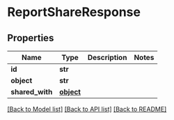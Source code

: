 # ReportShareResponse

## Properties
Name | Type | Description | Notes
------------ | ------------- | ------------- | -------------
**id** | **str** |  | 
**object** | **str** |  | 
**shared_with** | [**object**](.md) |  | 

[[Back to Model list]](../README.md#documentation-for-models) [[Back to API list]](../README.md#documentation-for-api-endpoints) [[Back to README]](../README.md)


